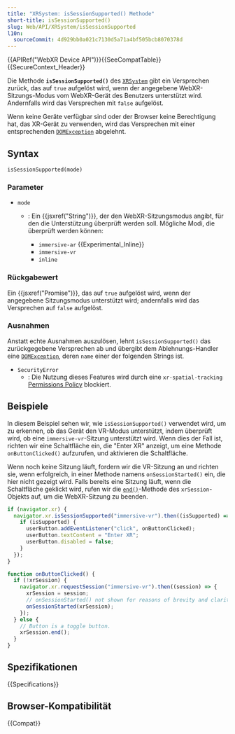 ```yaml
---
title: "XRSystem: isSessionSupported() Methode"
short-title: isSessionSupported()
slug: Web/API/XRSystem/isSessionSupported
l10n:
  sourceCommit: 4d929bb0a021c7130d5a71a4bf505bcb8070378d
---
```


{{APIRef("WebXR Device API")}}{{SeeCompatTable}}{{SecureContext_Header}}

Die Methode **`isSessionSupported()`** des [`XRSystem`](/de/docs/Web/API/XRSystem) gibt ein Versprechen zurück, das auf `true` aufgelöst wird, wenn der angegebene WebXR-Sitzungs-Modus vom WebXR-Gerät des Benutzers unterstützt wird. Andernfalls wird das Versprechen mit `false` aufgelöst.

Wenn keine Geräte verfügbar sind oder der Browser keine Berechtigung hat, das XR-Gerät zu verwenden, wird das Versprechen mit einer entsprechenden [`DOMException`](/de/docs/Web/API/DOMException) abgelehnt.

## Syntax

```js-nolint
isSessionSupported(mode)
```

### Parameter

- `mode`

  - : Ein {{jsxref("String")}}, der den WebXR-Sitzungsmodus angibt, für den die Unterstützung überprüft werden soll. Mögliche Modi, die überprüft werden können:

    - `immersive-ar` {{Experimental_Inline}}
    - `immersive-vr`
    - `inline`

### Rückgabewert

Ein {{jsxref("Promise")}}, das auf `true` aufgelöst wird, wenn der angegebene Sitzungsmodus unterstützt wird; andernfalls wird das Versprechen auf `false` aufgelöst.

### Ausnahmen

Anstatt echte Ausnahmen auszulösen, lehnt `isSessionSupported()` das zurückgegebene Versprechen ab und übergibt dem Ablehnungs-Handler eine [`DOMException`](/de/docs/Web/API/DOMException), deren `name` einer der folgenden Strings ist.

- `SecurityError`
  - : Die Nutzung dieses Features wird durch eine `xr-spatial-tracking` [Permissions Policy](/de/docs/Web/HTTP/Guides/Permissions_Policy) blockiert.

## Beispiele

In diesem Beispiel sehen wir, wie `isSessionSupported()` verwendet wird, um zu erkennen, ob das Gerät den VR-Modus unterstützt, indem überprüft wird, ob eine `immersive-vr`-Sitzung unterstützt wird. Wenn dies der Fall ist, richten wir eine Schaltfläche ein, die "Enter XR" anzeigt, um eine Methode `onButtonClicked()` aufzurufen, und aktivieren die Schaltfläche.

Wenn noch keine Sitzung läuft, fordern wir die VR-Sitzung an und richten sie, wenn erfolgreich, in einer Methode namens `onSessionStarted()` ein, die hier nicht gezeigt wird. Falls bereits eine Sitzung läuft, wenn die Schaltfläche geklickt wird, rufen wir die [`end()`](/de/docs/Web/API/XRSession/end)-Methode des `xrSession`-Objekts auf, um die WebXR-Sitzung zu beenden.

```js
if (navigator.xr) {
  navigator.xr.isSessionSupported("immersive-vr").then((isSupported) => {
    if (isSupported) {
      userButton.addEventListener("click", onButtonClicked);
      userButton.textContent = "Enter XR";
      userButton.disabled = false;
    }
  });
}

function onButtonClicked() {
  if (!xrSession) {
    navigator.xr.requestSession("immersive-vr").then((session) => {
      xrSession = session;
      // onSessionStarted() not shown for reasons of brevity and clarity.
      onSessionStarted(xrSession);
    });
  } else {
    // Button is a toggle button.
    xrSession.end();
  }
}
```

## Spezifikationen

{{Specifications}}

## Browser-Kompatibilität

{{Compat}}
